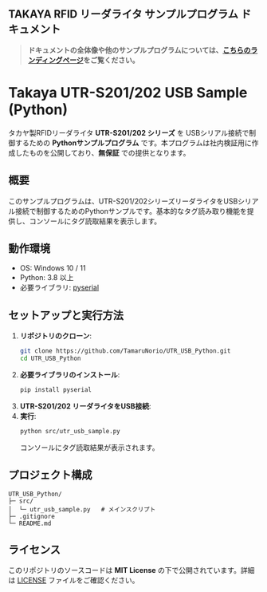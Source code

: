## TAKAYA RFID リーダライタ サンプルプログラム ドキュメント

> **ドキュメントの全体像や他のサンプルプログラムについては、[こちらのランディングページ](https://tamarunorio.github.io/TAKAYA-RFID-Sample-Code/)をご覧ください。**

# Takaya UTR-S201/202 USB Sample (Python)

タカヤ製RFIDリーダライタ **UTR-S201/202 シリーズ** を USBシリアル接続で制御するための **Pythonサンプルプログラム** です。本プログラムは社内検証用に作成したものを公開しており、**無保証** での提供となります。

## 概要

このサンプルプログラムは、UTR-S201/202シリーズリーダライタをUSBシリアル接続で制御するためのPythonサンプルです。基本的なタグ読み取り機能を提供し、コンソールにタグ読取結果を表示します。

## 動作環境

-   OS: Windows 10 / 11
-   Python: 3.8 以上
-   必要ライブラリ: [pyserial](https://pypi.org/project/pyserial/)

## セットアップと実行方法

1.  **リポジトリのクローン**:
    ```bash
    git clone https://github.com/TamaruNorio/UTR_USB_Python.git
    cd UTR_USB_Python
    ```
2.  **必要ライブラリのインストール**:
    ```bash
    pip install pyserial
    ```
3.  **UTR-S201/202 リーダライタをUSB接続**:
4.  **実行**:
    ```bash
    python src/utr_usb_sample.py
    ```
    コンソールにタグ読取結果が表示されます。

## プロジェクト構成

```
UTR_USB_Python/
├─ src/
│  └─ utr_usb_sample.py   # メインスクリプト
├─ .gitignore
└─ README.md
```

## ライセンス

このリポジトリのソースコードは **MIT License** の下で公開されています。詳細は [LICENSE](./LICENSE) ファイルをご確認ください。

